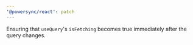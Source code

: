 ```yaml
---
'@powersync/react': patch
---
```


Ensuring that `useQuery`'s `isFetching` becomes true immediately after the query changes.

